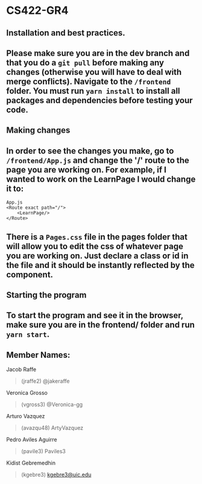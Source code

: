 # CS422-GR4

## Installation and best practices.
## Please make sure you are in the dev branch and that you do a ```git pull``` before making any changes (otherwise you will have to deal with merge conflicts). Navigate to the ```/frontend``` folder. You must run ```yarn install``` to install all packages and dependencies before testing your code.

## Making changes
## In order to see the changes you make, go to ```/frontend/App.js``` and change the '/' route to the page you are working on. For example, if I wanted to work on the LearnPage I would change it to:
```
App.js
<Route exact path="/">
    <LearnPage/>
</Route>
```
## There is a ```Pages.css``` file in the pages folder that will allow you to edit the css of whatever page you are working on. Just declare a class or id in the file and it should be instantly reflected by the component. 
## Starting the program
## To start the program and see it in the browser, make sure you are in the frontend/ folder and run ```yarn start```.



## Member Names:

Jacob Raffe 
> (jraffe2) @jakeraffe

Veronica Grosso
> (vgross3) @Veronica-gg

Arturo Vazquez
> (avazqu48) ArtyVazquez

Pedro Aviles Aguirre
> (pavile3) Paviles3

Kidist Gebremedhin
> (kgebre3) kgebre3@uic.edu


